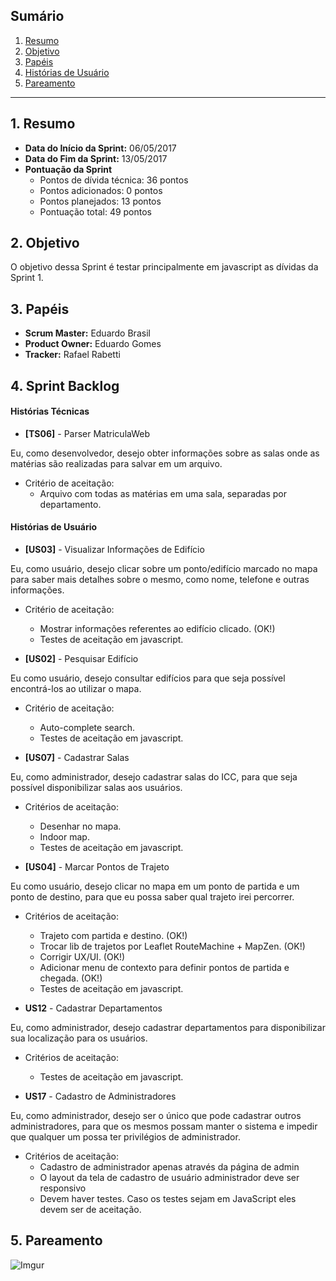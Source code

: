 ## Sumário
1. [Resumo](#1-Resumo)
2. [Objetivo](#2-Objetivo)
3. [Papéis](#3-Papéis)
4. [Histórias de Usuário](#4-Histórias)
5. [Pareamento](#5-Pareamento)

***
## 1. Resumo

* **Data do Início da Sprint:** 06/05/2017
* **Data do Fim da Sprint:** 13/05/2017
* **Pontuação da Sprint**
   * Pontos de dívida técnica: 36 pontos
   * Pontos adicionados: 0 pontos
   * Pontos planejados: 13 pontos
   * Pontuação total: 49 pontos

## 2. Objetivo

O objetivo dessa Sprint é testar principalmente em javascript as dívidas da Sprint 1.

## 3. Papéis

* **Scrum Master:** Eduardo Brasil
* **Product Owner:** Eduardo Gomes
* **Tracker:** Rafael Rabetti

## 4. Sprint Backlog

#### **Histórias Técnicas**

* **[TS06]** - Parser MatriculaWeb

Eu, como desenvolvedor, desejo obter informações sobre as salas onde as matérias são realizadas para salvar em um arquivo.

* Critério de aceitação: 
   * Arquivo com todas as matérias em uma sala, separadas por departamento.

#### **Histórias de Usuário**

* **[US03]** - Visualizar Informações de Edifício

Eu, como usuário, desejo clicar sobre um ponto/edifício marcado no mapa para saber mais detalhes sobre o mesmo, como nome, telefone e outras informações.

* Critério de aceitação: 
   * Mostrar informações referentes ao edifício clicado. (OK!)
   * Testes de aceitação em javascript.

* **[US02]** - Pesquisar Edifício

Eu como usuário, desejo consultar edifícios para que seja possível encontrá-los ao utilizar o mapa.

* Critério de aceitação: 
   * Auto-complete search.
   * Testes de aceitação em javascript.

* **[US07]** - Cadastrar Salas

Eu, como administrador, desejo cadastrar salas do ICC, para que seja possível disponibilizar salas aos usuários.

* Critérios de aceitação: 
   * Desenhar no mapa.
   * Indoor map.
   * Testes de aceitação em javascript.

* **[US04]** - Marcar Pontos de Trajeto

Eu como usuário, desejo clicar no mapa em um ponto de partida e um ponto de destino, para que eu possa saber qual trajeto irei percorrer.

* Critérios de aceitação: 
   * Trajeto com partida e destino. (OK!)
   * Trocar lib de trajetos por Leaflet RouteMachine + MapZen. (OK!)
   * Corrigir UX/UI. (OK!)
   * Adicionar menu de contexto para definir pontos de partida e chegada. (OK!)
   * Testes de aceitação em javascript.

* **US12** - Cadastrar Departamentos

Eu, como administrador, desejo cadastrar departamentos para disponibilizar sua localização para os usuários.

* Critérios de aceitação:
   * Testes de aceitação em javascript.

* **US17** - Cadastro de Administradores 

Eu, como administrador, desejo ser o único que pode cadastrar outros administradores, para que os mesmos possam manter o sistema e impedir que qualquer um possa ter privilégios de administrador.

* Critérios de aceitação:
   * Cadastro de administrador apenas através da página de admin
   * O layout da tela de cadastro de usuário administrador deve ser responsivo
   * Devem haver testes. Caso os testes sejam em JavaScript eles devem ser de aceitação.

## 5. Pareamento

![Imgur](http://i.imgur.com/0AxlUk8.png)